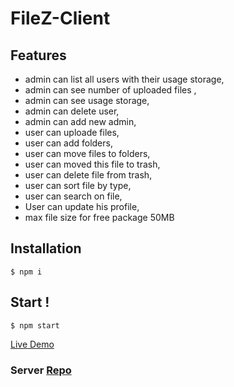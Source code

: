 # FileZ-Client

## Features
* admin can list all users with their usage storage,
* admin can see number of uploaded files ,
* admin can see  usage storage,
* admin can delete user,
* admin can add new admin,
* user can uploade files,
* user can add folders,
* user can move files to folders,
* user can  moved this file to trash, 
* user can delete file from trash,
* user can sort file by type,
* user can search on file,
* User can update his profile,
* max file size for free package 50MB

## Installation
```
$ npm i 
```
## Start !
```
$ npm start 
```
[Live Demo](https://file-z.herokuapp.com/)

### Server [Repo](https://github.com/rasheed92/FileZ-Server)
